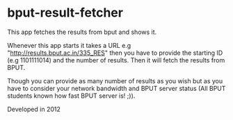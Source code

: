 bput-result-fetcher
===================

This app fetches the results from bput and shows it.

Whenever this app starts it takes a URL e.g "http://results.bput.ac.in/335_RES" then
you have to provide the starting ID (e.g 1101111014) and the number of results. Then it will
fetch the results from BPUT.

Though you can provide as many number of results as you wish but as you have to consider 
your network bandwidth and BPUT server status (All BPUT students known how fast BPUT server is! ;)).

Developed in 2012

